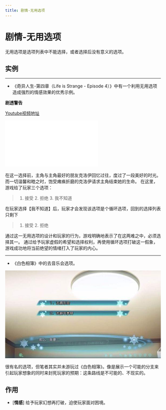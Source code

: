 ```yaml
---
title: 剧情-无用选项
---
```


# 剧情-无用选项
无用选项是选项列表中不能选择，或者选择后没有意义的选项。

## 实例
---
- 《奇异人生-第四章（Life is Strange - Episode 4）》中有一个利用无用选项造成强烈的情感效果的优秀示例。

****剧透警告****

[Youtube视频地址](https://youtu.be/5qaNHeBLUII?t=2976)

<iframe src="{{ site.url }}/videos/循环选项-奇异人生.mp4" frameborder="0"> </iframe>

在这一选择前，主角与主角最好的朋友克洛伊回忆过往，度过了一段美好的时光。而一切温馨和睦之时，饱受瘫痪折磨的克洛伊请求主角结束她的生命。
在这里，游戏给了玩家三个选项：
> 1. 接受 2. 拒绝 3. 我不知道

在玩家选择【我不知道】后，玩家才会发现该选项是个循环选项，回到的选择列表只剩下
> 1. 接受 2. 拒绝

通过这一无用选项的设计和玩家的行为，游戏明确地表示了在这两难之中，必须选择其一。
通过给予玩家虚假的希望和选择权利，再使用循环选项打破这一假象，游戏成功地将当前绝望的情绪打入了玩家的内心。

---

- 《白色相簿》中的去音乐会选项。

![《白色相簿》中的去音乐会选项](/images/无用选项-白色相簿.jpg)

很有名的选项，但笔者其实并未游玩过《白色相簿》。像是展示一个可能的分支来引起玩家想象的同时来封死玩家的预期：这条路线是不可能的、不现实的。

## 作用
- [**情感**] 给予玩家幻想再打破，迫使玩家面对困境。